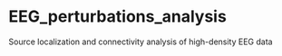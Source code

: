 # EEG_perturbations_analysis
Source localization and connectivity analysis of high-density EEG data
